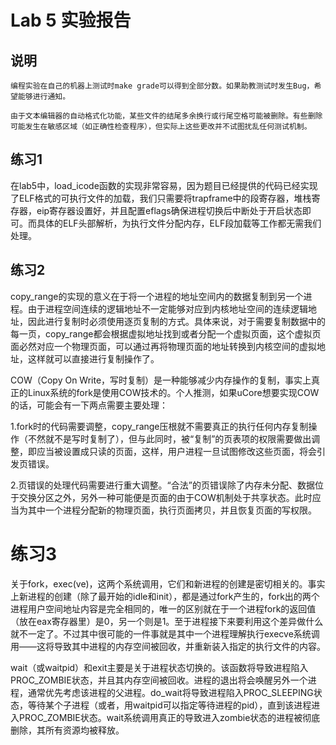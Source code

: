 # Lab 5 实验报告

## 说明
`编程实验在自己的机器上测试时make grade可以得到全部分数。如果助教测试时发生Bug，希望能够进行通知。`

`由于文本编辑器的自动格式化功能，某些文件的结尾多余换行或行尾空格可能被删除。有些删除可能发生在敏感区域（如正确性检查程序），但实际上这些更改并不试图扰乱任何测试机制。`

## 练习1
在lab5中，load_icode函数的实现非常容易，因为题目已经提供的代码已经实现了ELF格式的可执行文件的加载，我们只需要将trapframe中的段寄存器，堆栈寄存器，eip寄存器设置好，并且配置eflags确保进程切换后中断处于开启状态即可。而具体的ELF头部解析，为执行文件分配内存，ELF段加载等工作都无需我们处理。

## 练习2
copy_range的实现的意义在于将一个进程的地址空间内的数据复制到另一个进程。由于进程空间连续的逻辑地址不一定能够对应到内核地址空间的连续逻辑地址，因此进行复制时必须使用逐页复制的方式。具体来说，对于需要复制数据中的每一页，copy_range都会根据虚拟地址找到或者分配一个虚拟页面，这个虚拟页面必然对应一个物理页面，可以通过再将物理页面的地址转换到内核空间的虚拟地址，这样就可以直接进行复制操作了。

COW（Copy On Write，写时复制）是一种能够减少内存操作的复制，事实上真正的Linux系统的fork是使用COW技术的。个人推测，如果uCore想要实现COW的话，可能会有一下两点需要主要处理：

1.fork时的代码需要调整，copy_range压根就不需要真正的执行任何内存复制操作（不然就不是写时复制了），但与此同时，被“复制”的页表项的权限需要做出调整，即应当被设置成只读的页面，这样，用户进程一旦试图修改这些页面，将会引发页错误。

2.页错误的处理代码需要进行重大调整。“合法”的页错误除了内存未分配、数据位于交换分区之外，另外一种可能便是页面的由于COW机制处于共享状态。此时应当为其中一个进程分配新的物理页面，执行页面拷贝，并且恢复页面的写权限。

# 练习3
关于fork，exec(ve)，这两个系统调用，它们和新进程的创建是密切相关的。事实上新进程的创建（除了最开始的idle和init），都是通过fork产生的，fork出的两个进程用户空间地址内容是完全相同的，唯一的区别就在于一个进程fork的返回值（放在eax寄存器里）是0，另一个则是1。至于进程接下来要利用这个差异做什么就不一定了。不过其中很可能的一件事就是其中一个进程理解执行execve系统调用——这将导致其中进程的内存空间被回收，并重新装入指定的执行文件的内容。

wait（或waitpid）和exit主要是关于进程状态切换的。该函数将导致进程陷入PROC_ZOMBIE状态，并且其内存空间被回收。进程的退出将会唤醒另外一个进程，通常优先考虑该进程的父进程。do_wait将导致进程陷入PROC_SLEEPING状态，等待某个子进程（或者，用waitpid可以指定等待进程的pid），直到该进程进入PROC_ZOMBIE状态。wait系统调用真正的导致进入zombie状态的进程被彻底删除，其所有资源均被释放。
